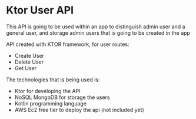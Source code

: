 # Ktor User API

This API is going to be used within an app to distinguish admin user and a general user, and storage admin users that is going to be created in the app

API created with KTOR framework, for user routes:
- Create User
- Delete User
- Get User

The technologies that is being used is:
- Ktor for developing the API
- NoSQL MongoDB for storage the users
- Kotlin programming language
- AWS Ec2 free tier to deploy the api (not included yet)
